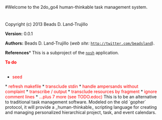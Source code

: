

#Welcome to the 2do_go4 human-thinkable task management system.#


Copyright (c) 2013 Beads D. Land-Trujillo

__Version:__ 0.0.1

__Authors:__ Beads D. Land-Trujillo (_web site:_ [`http://twitter.com/beadsland`](http://twitter.com/beadsland)).

__References__* This is a subproject of the
[`nosh`](http://github.com/beadsland/nosh) application.


__<font color="red">To do</font>__
<br></br>
* <font color="red">seed
</font>
* <font color="red">refresh makefile
</font>
* <font color="red">transclude stdin
</font>
* <font color="red">handle ampersands without complaint
</font>
* <font color="red">transcribe / output
</font>
* <font color="red">transclude resources by fragment
</font>
* <font color="red">ignore comment lines
</font>
* <font color="red">...plus 7 more (see TODO.edoc)
</font>
This is to be an alternative to traditional task management
  software.  Modeled on the old `gopher` protocol, it
  will provide a _human-thinkable_ scripting language for
  creating and managing personalized hierarchical project, task,
  and event calendars.